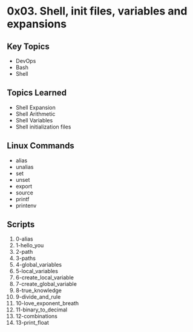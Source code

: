 # 0x03. Shell, init files, variables and expansions

## Key Topics
* DevOps
* Bash
* Shell

## Topics Learned
* Shell Expansion
* Shell Arithmetic
* Shell Variables
* Shell initialization files

## Linux Commands
* alias
* unalias
* set
* unset
* export
* source
* printf
* printenv

## Scripts
1. 0-alias
2. 1-hello_you
3. 2-path
4. 3-paths
5. 4-global_variables
6. 5-local_variables
7. 6-create_local_variable
8. 7-create_global_variable
9. 8-true_knowledge
10. 9-divide_and_rule
11. 10-love_exponent_breath
12. 11-binary_to_decimal
13. 12-combinations
14. 13-print_float
